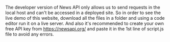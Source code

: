 The developer version of News API only allows us to send requests in the local host and can't be accessed in a deployed site. So in order to see the live demo of this website, download all the files in a folder and using a code editor run it on a live server. And also it's recommended to create your own free API key from https://newsapi.org/ and paste it in the 1st line of script.js file to avoid any errors.
